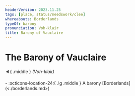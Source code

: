 ```yaml
---
headerVersion: 2023.11.25
tags: [place, status/needswork/clee]
whereabouts: Borderlands
typeOf: barony
pronunciation: Voh-klair
title: Barony of Vauclaire
---
```

# The Barony of Vauclaire
:speaker:{ .middle } *(Voh-klair)*  
<div class="grid cards ext-narrow-margin ext-one-column" markdown>
-    :octicons-location-24:{ .lg .middle } A barony [Borderlands](<./borderlands.md>)  
</div>


